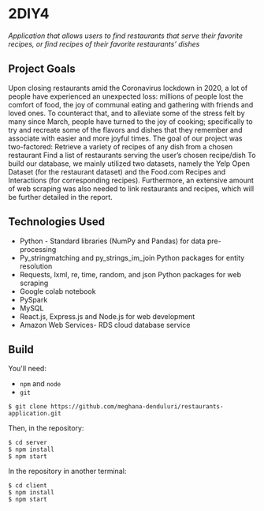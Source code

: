 # 2DIY4

_Application that allows users to find restaurants that serve their favorite recipes, or find recipes of their favorite restaurants’ dishes_

## Project Goals

Upon closing restaurants amid the Coronavirus lockdown in 2020, a lot of people have experienced an unexpected loss: millions of people lost the comfort of food, the joy of communal eating and gathering with friends and loved ones. To counteract that, and to alleviate some of the stress felt by many since March, people have turned to the joy of cooking; specifically to try and recreate some of the flavors and dishes that they remember and associate with easier and more joyful times.
The goal of our project was two-factored:
Retrieve a variety of recipes of any dish from a chosen restaurant
Find a list of restaurants serving the user’s chosen recipe/dish
To build our database, we mainly utilized two datasets, namely the Yelp Open Dataset (for the restaurant dataset) and the Food.com Recipes and Interactions (for corresponding recipes). Furthermore, an extensive amount of web scraping was also needed to link restaurants and recipes, which will be further detailed in the report.

## Technologies Used

- Python - Standard libraries (NumPy and Pandas) for data pre-processing
- Py_stringmatching and py_strings_im_join Python packages for entity resolution
- Requests, lxml, re, time, random, and json Python packages for web scraping
- Google colab notebook
- PySpark
- MySQL
- React.js, Express.js and Node.js for web development
- Amazon Web Services- RDS cloud database service

## Build

You'll need:

- `npm` and `node`
- `git`

```
$ git clone https://github.com/meghana-denduluri/restaurants-application.git
```

Then, in the repository:

```
$ cd server
$ npm install
$ npm start
```

In the repository in another terminal:

```
$ cd client
$ npm install
$ npm start
```
